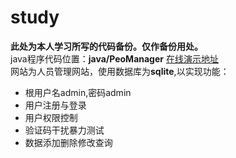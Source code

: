 # study
**此处为本人学习所写的代码备份。仅作备份用处。** <br/>
java程序代码位置：**java/PeoManager** [在线演示地址](http://150.158.81.132:8080/PeoManager) <br/>
网站为人员管理网站，使用数据库为**sqlite**,以实现功能：<br/>
- 根用户名admin,密码admin
- 用户注册与登录
- 用户权限控制
- 验证码干扰暴力测试
- 数据添加删除修改查询
